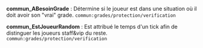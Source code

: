 **commun_ABesoinGrade** : Détermine si le joueur est dans une situation où il doit avoir son "vrai" grade.
`commun:grades/protection/verification`

**commun_EstJoueurRandom** : Est attribué le temps d'un tick afin de distinguer les joueurs staff&vip du reste.
`commun:grades/protection/verification`
